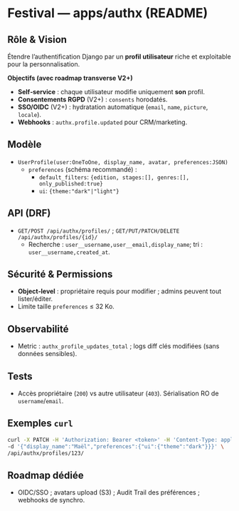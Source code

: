   # Festival — apps/authx (README)

  ## Rôle & Vision
  Étendre l’authentification Django par un **profil utilisateur** riche et exploitable pour la personnalisation.

  **Objectifs (avec roadmap transverse V2+)**
  - **Self‑service** : chaque utilisateur modifie uniquement **son** profil.
  - **Consentements RGPD** (V2+) : `consents` horodatés.
  - **SSO/OIDC** (V2+) : hydratation automatique (`email`, `name`, `picture`, `locale`). 
  - **Webhooks** : `authx.profile.updated` pour CRM/marketing.

  ## Modèle
  - `UserProfile(user:OneToOne, display_name, avatar, preferences:JSON)`
    - `preferences` (schéma recommandé) : 
      - `default_filters`: `{edition, stages:[], genres:[], only_published:true}`
      - `ui`: `{theme:"dark"|"light"}`

  ## API (DRF)
  - `GET/POST /api/authx/profiles/` ; `GET/PUT/PATCH/DELETE /api/authx/profiles/{id}/`
    - Recherche : `user__username,user__email,display_name`; tri : `user__username,created_at`.

  ## Sécurité & Permissions
  - **Object‑level** : propriétaire requis pour modifier ; admins peuvent tout lister/éditer.
  - Limite taille `preferences` ≤ 32 Ko.

  ## Observabilité
  - Metric : `authx_profile_updates_total` ; logs diff clés modifiées (sans données sensibles).

  ## Tests
  - Accès propriétaire (`200`) vs autre utilisateur (`403`). Sérialisation RO de `username`/`email`.

  ## Exemples `curl`
  ```bash
  curl -X PATCH -H 'Authorization: Bearer <token>' -H 'Content-Type: application/json' \
-d '{"display_name":"Maël","preferences":{"ui":{"theme":"dark"}}}' \
/api/authx/profiles/123/
  ```

  ## Roadmap dédiée
  - OIDC/SSO ; avatars upload (S3) ; Audit Trail des préférences ; webhooks de synchro.
